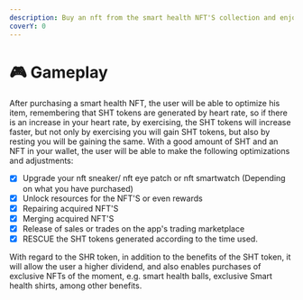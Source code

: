 ```yaml
---
description: Buy an nft from the smart health NFT'S collection and enjoy the game!
coverY: 0
---
```


# 🎮 Gameplay

After purchasing a smart health NFT, the user will be able to optimize his item, remembering that SHT tokens are generated by heart rate, so if there is an increase in your heart rate, by exercising, the SHT tokens will increase faster, but not only by exercising you will gain SHT tokens, but also by resting you will be gaining the same. With a good amount of SHT and an NFT in your wallet, the user will be able to make the following optimizations and adjustments:

* [x] Upgrade your nft sneaker/ nft eye patch or nft smartwatch (Depending on what you have purchased)
* [x] Unlock resources for the NFT'S or even rewards
* [x] Repairing acquired NFT'S
* [x] Merging acquired NFT'S
* [x] Release of sales or trades on the app's trading marketplace
* [x] RESCUE the SHT tokens generated according to the time used.

With regard to the SHR token, in addition to the benefits of the SHT token, it will allow the user a higher dividend, and also enables purchases of exclusive NFTs of the moment, e.g. smart health balls, exclusive Smart health shirts, among other benefits.
